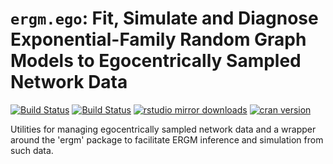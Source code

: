 # `ergm.ego`: Fit, Simulate and Diagnose Exponential-Family Random Graph Models to Egocentrically Sampled Network Data

[![Build Status](https://travis-ci.org/statnet/ergm.ego.svg?branch=master)](https://travis-ci.org/statnet/ergm.ego)
[![Build Status](https://ci.appveyor.com/api/projects/status/eqp3w95c2avl52qw?svg=true)](https://ci.appveyor.com/project/statnet/ergm-ego)
[![rstudio mirror downloads](http://cranlogs.r-pkg.org/badges/ergm.ego?color=2ED968)](http://cranlogs.r-pkg.org/)
[![cran version](http://www.r-pkg.org/badges/version/ergm.ego)](https://cran.r-project.org/package=ergm.ego)



Utilities for managing egocentrically sampled network data and a wrapper around
the 'ergm' package to facilitate ERGM inference and simulation from such data.


